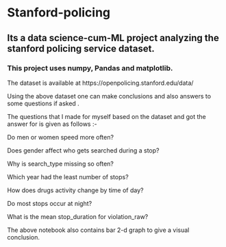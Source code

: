 # Stanford-policing
## Its a data science-cum-ML project analyzing the stanford policing service dataset.
### This project uses numpy, Pandas and matplotlib.
<p>
The dataset is available at https://openpolicing.stanford.edu/data/ </p>
  <p>
Using the above dataset one can make conclusions and also answers to some questions if asked .</p>
<p>
The questions that I made for myself based on the dataset and got the answer for is given as follows :- </p>
<p>
Do men or women speed more often? </p>
<p>
Does gender affect who gets searched during a stop? </p>
<p>
Why is search_type missing so often? </p>
<p>
Which year had the least number of stops?  </p>
<p>
How does drugs activity change by time of day?  </p>
<p>
Do most stops occur at night? </p>
<p>
What is the mean stop_duration for violation_raw?</p>
<p>
The above notebook also contains bar 2-d graph to give a visual conclusion. </p>


